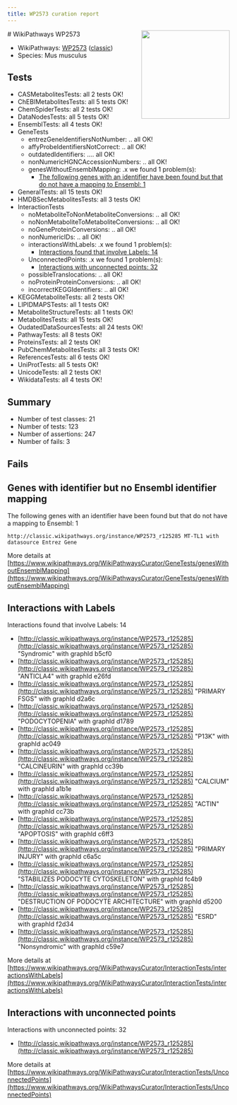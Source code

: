 ```yaml
---
title: WP2573 curation report
---
```


<img style="float: right; width: 200px" src="https://upload.wikimedia.org/wikipedia/commons/thumb/8/83/Wplogo_with_text_500.png/640px-Wplogo_with_text_500.png" />
# WikiPathways WP2573

* WikiPathways: [WP2573](https://wikipathways.org/pathways/WP2573) ([classic](https://classic.wikipathways.org/instance/WP2573))
* Species: Mus musculus
## Tests
* CASMetabolitesTests: all 2 tests OK!
* ChEBIMetabolitesTests: all 5 tests OK!
* ChemSpiderTests: all 2 tests OK!
* DataNodesTests: all 5 tests OK!
* EnsemblTests: all 4 tests OK!
* GeneTests
    * entrezGeneIdentifiersNotNumber: .. all OK!
    * affyProbeIdentifiersNotCorrect: .. all OK!
    * outdatedIdentifiers: .... all OK!
    * nonNumericHGNCAccessionNumbers: .. all OK!
    * genesWithoutEnsemblMapping: .x we found 1 problem(s):
        * [The following genes with an identifier have been found but that do not have a mapping to Ensembl: 1](#40286d83)
* GeneralTests: all 15 tests OK!
* HMDBSecMetabolitesTests: all 3 tests OK!
* InteractionTests
    * noMetaboliteToNonMetaboliteConversions: .. all OK!
    * noNonMetaboliteToMetaboliteConversions: .. all OK!
    * noGeneProteinConversions: .. all OK!
    * nonNumericIDs: .. all OK!
    * interactionsWithLabels: .x we found 1 problem(s):
        * [Interactions found that involve Labels: 14](#fe97a8bc)
    * UnconnectedPoints: .x we found 1 problem(s):
        * [Interactions with unconnected points: 32](#7f1d40b7)
    * possibleTranslocations: .. all OK!
    * noProteinProteinConversions: .. all OK!
    * incorrectKEGGIdentifiers: .. all OK!
* KEGGMetaboliteTests: all 2 tests OK!
* LIPIDMAPSTests: all 1 tests OK!
* MetaboliteStructureTests: all 1 tests OK!
* MetabolitesTests: all 15 tests OK!
* OudatedDataSourcesTests: all 24 tests OK!
* PathwayTests: all 8 tests OK!
* ProteinsTests: all 2 tests OK!
* PubChemMetabolitesTests: all 3 tests OK!
* ReferencesTests: all 6 tests OK!
* UniProtTests: all 5 tests OK!
* UnicodeTests: all 2 tests OK!
* WikidataTests: all 4 tests OK!


## Summary

* Number of test classes: 21
* Number of tests: 123
* Number of assertions: 247
* Number of fails: 3

## Fails

<a name="40286d83" />

## Genes with identifier but no Ensembl identifier mapping

The following genes with an identifier have been found but that do not have a mapping to Ensembl: 1
```
http://classic.wikipathways.org/instance/WP2573_r125285 MT-TL1 with datasource Entrez Gene
```

More details at [https://www.wikipathways.org/WikiPathwaysCurator/GeneTests/genesWithoutEnsemblMapping](https://www.wikipathways.org/WikiPathwaysCurator/GeneTests/genesWithoutEnsemblMapping)

<a name="fe97a8bc" />

## Interactions with Labels

Interactions found that involve Labels: 14

* [http://classic.wikipathways.org/instance/WP2573_r125285](http://classic.wikipathways.org/instance/WP2573_r125285) "Syndromic" with graphId b5cf0
* [http://classic.wikipathways.org/instance/WP2573_r125285](http://classic.wikipathways.org/instance/WP2573_r125285) "ANTICLA4" with graphId e26fd
* [http://classic.wikipathways.org/instance/WP2573_r125285](http://classic.wikipathways.org/instance/WP2573_r125285) "PRIMARY 
FSGS" with graphId d2a6c
* [http://classic.wikipathways.org/instance/WP2573_r125285](http://classic.wikipathways.org/instance/WP2573_r125285) "PODOCYTOPENIA" with graphId d1789
* [http://classic.wikipathways.org/instance/WP2573_r125285](http://classic.wikipathways.org/instance/WP2573_r125285) "P13K" with graphId ac049
* [http://classic.wikipathways.org/instance/WP2573_r125285](http://classic.wikipathways.org/instance/WP2573_r125285) "CALCINEURIN" with graphId cc39b
* [http://classic.wikipathways.org/instance/WP2573_r125285](http://classic.wikipathways.org/instance/WP2573_r125285) "CALCIUM" with graphId a1b1e
* [http://classic.wikipathways.org/instance/WP2573_r125285](http://classic.wikipathways.org/instance/WP2573_r125285) "ACTIN" with graphId cc73b
* [http://classic.wikipathways.org/instance/WP2573_r125285](http://classic.wikipathways.org/instance/WP2573_r125285) "APOPTOSIS" with graphId c6ff3
* [http://classic.wikipathways.org/instance/WP2573_r125285](http://classic.wikipathways.org/instance/WP2573_r125285) "PRIMARY 
INJURY" with graphId c6a5c
* [http://classic.wikipathways.org/instance/WP2573_r125285](http://classic.wikipathways.org/instance/WP2573_r125285) "STABILIZES 
PODOCYTE
CYTOSKELETON" with graphId fc4b9
* [http://classic.wikipathways.org/instance/WP2573_r125285](http://classic.wikipathways.org/instance/WP2573_r125285) "DESTRUCTION OF
PODOCYTE
ARCHITECTURE" with graphId d5200
* [http://classic.wikipathways.org/instance/WP2573_r125285](http://classic.wikipathways.org/instance/WP2573_r125285) "ESRD" with graphId f2d34
* [http://classic.wikipathways.org/instance/WP2573_r125285](http://classic.wikipathways.org/instance/WP2573_r125285) "Nonsyndromic" with graphId c59e7


More details at [https://www.wikipathways.org/WikiPathwaysCurator/InteractionTests/interactionsWithLabels](https://www.wikipathways.org/WikiPathwaysCurator/InteractionTests/interactionsWithLabels)

<a name="7f1d40b7" />

## Interactions with unconnected points

Interactions with unconnected points: 32

* [http://classic.wikipathways.org/instance/WP2573_r125285](http://classic.wikipathways.org/instance/WP2573_r125285)


More details at [https://www.wikipathways.org/WikiPathwaysCurator/InteractionTests/UnconnectedPoints](https://www.wikipathways.org/WikiPathwaysCurator/InteractionTests/UnconnectedPoints)

